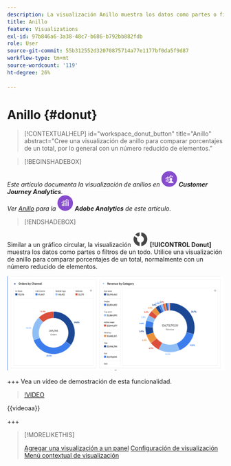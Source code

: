 ```yaml
---
description: La visualización Anillo muestra los datos como partes o filtros de un todo.
title: Anillo
feature: Visualizations
exl-id: 97b846a6-3a38-48c7-b686-b792bb882fdb
role: User
source-git-commit: 55b312552d32070875714a77e1177bf0da5f9d87
workflow-type: tm+mt
source-wordcount: '119'
ht-degree: 26%

---
```


# Anillo {#donut}

<!-- markdownlint-disable MD034 -->

>[!CONTEXTUALHELP]
>id="workspace_donut_button"
>title="Anillo"
>abstract="Cree una visualización de anillo para comparar porcentajes de un total, por lo general con un número reducido de elementos."

<!-- markdownlint-enable MD034 -->


>[!BEGINSHADEBOX]

_Este artículo documenta la visualización de anillos en_ ![CustomerJourneyAnalytics](/help/assets/icons/CustomerJourneyAnalytics.svg) _**Customer Journey Analytics**._<br/>_Ver [Anillo](https://experienceleague.adobe.com/en/docs/analytics/analyze/analysis-workspace/visualizations/donut) para la_ ![versión de Adobe Analytics](/help/assets/icons/AdobeAnalytics.svg) _**Adobe Analytics** de este artículo._

>[!ENDSHADEBOX]


Similar a un gráfico circular, la visualización ![GraphDonut](/help/assets/icons/GraphDonut.svg) **[!UICONTROL Donut]** muestra los datos como partes o filtros de un todo. Utilice una visualización de anillo para comparar porcentajes de un total, normalmente con un número reducido de elementos.

![Gráfico de anillo que muestra los datos como partes o filtros de un todo.](assets/donut.png)

+++ Vea un vídeo de demostración de esta funcionalidad.

>[!VIDEO](https://video.tv.adobe.com/v/23989/?quality=12)

{{videoaa}}

+++

>[!MORELIKETHIS]
>
>[Agregar una visualización a un panel](/help/analysis-workspace/visualizations/freeform-analysis-visualizations.md#add-visualizations-to-a-panel)
>[Configuración de visualización](/help/analysis-workspace/visualizations/freeform-analysis-visualizations.md#settings)
>[Menú contextual de visualización ](/help/analysis-workspace/visualizations/freeform-analysis-visualizations.md#context-menu)
>

